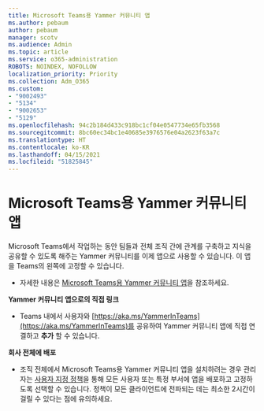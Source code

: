 ```yaml
---
title: Microsoft Teams용 Yammer 커뮤니티 앱
ms.author: pebaum
author: pebaum
manager: scotv
ms.audience: Admin
ms.topic: article
ms.service: o365-administration
ROBOTS: NOINDEX, NOFOLLOW
localization_priority: Priority
ms.collection: Adm_O365
ms.custom:
- "9002493"
- "5134"
- "9002653"
- "5129"
ms.openlocfilehash: 94c2b184d433c918bc1cf04e0547734e65fb3568
ms.sourcegitcommit: 8bc60ec34bc1e40685e3976576e04a2623f63a7c
ms.translationtype: HT
ms.contentlocale: ko-KR
ms.lasthandoff: 04/15/2021
ms.locfileid: "51825845"
---
```

# <a name="yammer-communities-app-for-microsoft-teams"></a>Microsoft Teams용 Yammer 커뮤니티 앱

Microsoft Teams에서 작업하는 동안 팀들과 전체 조직 간에 관계를 구축하고 지식을 공유할 수 있도록 해주는 Yammer 커뮤니티를 이제 앱으로 사용할 수 있습니다. 이 앱을 Teams의 왼쪽에 고정할 수 있습니다. 

- 자세한 내용은 [Microsoft Teams용 Yammer 커뮤니티 앱](https://go.microsoft.com/fwlink/?linkid=2127757&clcid=0x409)을 참조하세요.

**Yammer 커뮤니티 앱으로의 직접 링크**

- Teams 내에서 사용자와 [https://aka.ms/YammerInTeams](https://aka.ms/YammerInTeams)를 공유하여 Yammer 커뮤니티 앱에 직접 연결하고 **추가** 할 수 있습니다.

**회사 전체에 배포**

- 조직 전체에서 Microsoft Teams용 Yammer 커뮤니티 앱을 설치하려는 경우 관리자는 [사용자 지정 정책](https://docs.microsoft.com/microsoftteams/manage-apps)을 통해 모든 사용자 또는 특정 부서에 앱을 배포하고 고정하도록 선택할 수 있습니다. 정책이 모든 클라이언트에 전파되는 데는 최소한 2시간이 걸릴 수 있다는 점에 유의하세요.
